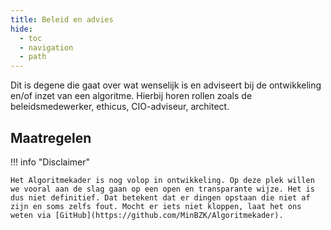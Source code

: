 ```yaml
---
title: Beleid en advies
hide:
  - toc
  - navigation
  - path
---
```


Dit is degene die gaat over wat wenselijk is en adviseert bij de ontwikkeling en/of inzet van een algoritme. Hierbij horen rollen zoals de beleidsmedewerker, ethicus, CIO-adviseur, architect.

## Maatregelen

<!-- list_maatregelen rollen/projectleider no-rol no-levenscyclus no-search no-onderwerp -->

!!! info "Disclaimer"

    Het Algoritmekader is nog volop in ontwikkeling. Op deze plek willen we vooral aan de slag gaan op een open en transparante wijze. Het is dus niet definitief. Dat betekent dat er dingen opstaan die niet af zijn en soms zelfs fout. Mocht er iets niet kloppen, laat het ons weten via [GitHub](https://github.com/MinBZK/Algoritmekader).
